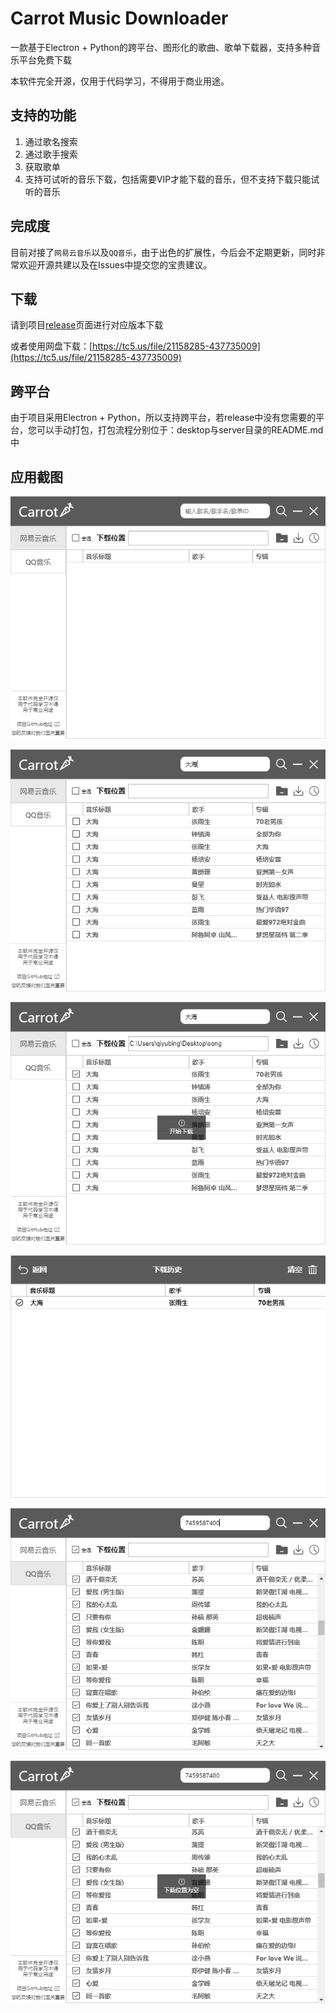 # Carrot Music Downloader
一款基于Electron + Python的跨平台、图形化的歌曲、歌单下载器，支持多种音乐平台免费下载

本软件完全开源，仅用于代码学习，不得用于商业用途。

## 支持的功能

1. 通过歌名搜索
2. 通过歌手搜索
3. 获取歌单
4. 支持可试听的音乐下载，包括需要VIP才能下载的音乐，但不支持下载只能试听的音乐

## 完成度

目前对接了`网易云音乐`以及`QQ音乐`，由于出色的扩展性，今后会不定期更新，同时非常欢迎开源共建以及在Issues中提交您的宝贵建议。

## 下载
请到项目[release](https://github.com/Carrot-Software/carrot-music-downloader/releases)页面进行对应版本下载

或者使用网盘下载：[https://tc5.us/file/21158285-437735009](https://tc5.us/file/21158285-437735009)

## 跨平台

由于项目采用Electron + Python，所以支持跨平台，若release中没有您需要的平台，您可以手动打包，打包流程分别位于：desktop与server目录的README.md中

## 应用截图

![image-20200415172718325](README.assets/image-20200415172718325.png)

![image-20200415172843744](README.assets/image-20200415172843744.png)

![image-20200415172959307](README.assets/image-20200415172959307.png)

![image-20200415173012658](README.assets/image-20200415173012658.png)

![image-20200415174629757](README.assets/image-20200415174629757.png)

![image-20200415174604358](README.assets/image-20200415174604358.png)
